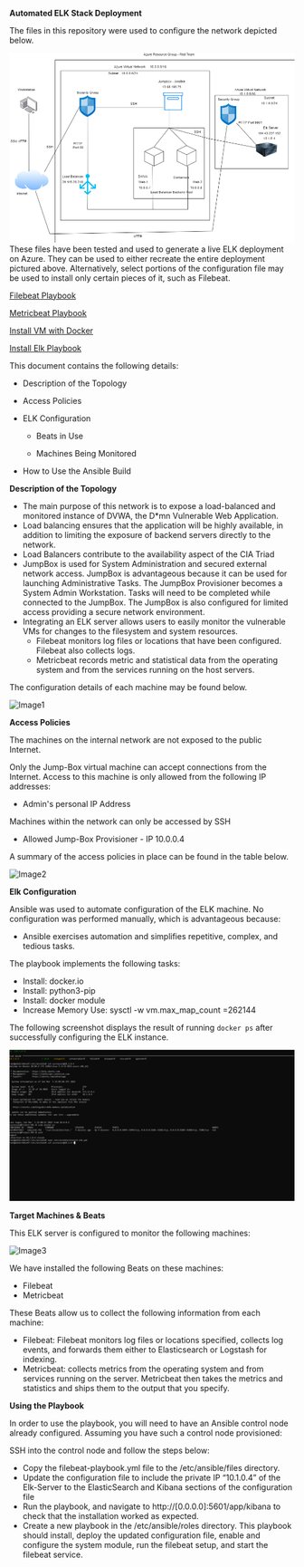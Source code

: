 **Automated ELK Stack Deployment**

The files in this repository were used to configure the network depicted below.

![alt text](https://github.com/Jaytellis/Project1/blob/main/Images/Elk_Deployment_Diagram.png)
These files have been tested and used to generate a live ELK deployment on Azure. They can be used to either recreate the entire deployment pictured above. Alternatively, select portions of the configuration file may be used to install only certain pieces of it, such as Filebeat.

[Filebeat Playbook](https://github.com/Jaytellis/Project1/blob/main/Ansible/Filebeat_Playbook.txt)

[Metricbeat Playbook](https://github.com/Jaytellis/Project1/blob/main/Ansible/Metricbeat_Playbook.txt)

[Install VM with Docker](https://github.com/Jaytellis/Project1/blob/main/Ansible/Install_Docker_Playbook.txt)

[Install Elk Playbook](https://github.com/Jaytellis/Project1/blob/main/Ansible/Install_Elk_Playbook.txt)

This document contains the following details:

- Description of the Topology

- Access Policies

- ELK Configuration

  - Beats in Use

  - Machines Being Monitored

- How to Use the Ansible Build

**Description of the Topology**

- The main purpose of this network is to expose a load-balanced and monitored instance of DVWA, the D*mn Vulnerable Web Application.
- Load balancing ensures that the application will be highly available, in addition to limiting the exposure of backend servers directly to the network.
- Load Balancers contribute to the availability aspect of the CIA Triad
- JumpBox is used for System Administration and secured external network access. JumpBox is advantageous because it can be used for launching Administrative Tasks. The JumpBox Provisioner becomes a System Admin Workstation. Tasks will need to be completed while connected to the JumpBox. The JumpBox is also configured for limited access providing a secure network environment. 
- Integrating an ELK server allows users to easily monitor the vulnerable VMs for changes to the filesystem and system resources.
  - Filebeat monitors log files or locations that have been configured. Filebeat also collects logs.
  - Metricbeat records metric and statistical data from the operating system and from the services running on the host servers. 

The configuration details of each machine may be found below.

![Image1](https://user-images.githubusercontent.com/91991300/158522833-8833fe4b-160c-4fd6-987e-fecef77cf0e5.png)

**Access Policies** 

The machines on the internal network are not exposed to the public Internet. 

Only the Jump-Box virtual machine can accept connections from the Internet. Access to this machine is only allowed from the following IP addresses:
- Admin's personal IP Address

Machines within the network can only be accessed by SSH

- Allowed Jump-Box Provisioner - IP 10.0.0.4

A summary of the access policies in place can be found in the table below.

![Image2](https://user-images.githubusercontent.com/91991300/158523176-bd503437-8388-4138-80bd-b13520ca9d1d.png)

**Elk Configuration**

Ansible was used to automate configuration of the ELK machine. No configuration was performed manually, which is advantageous because:
- Ansible exercises automation and simplifies repetitive, complex, and tedious tasks. 

The playbook implements the following tasks:

- Install: docker.io
- Install: python3-pip
- Install: docker module
- Increase Memory Use: sysctl -w vm.max_map_count =262144

The following screenshot displays the result of running `docker ps` after successfully configuring the ELK instance.

![alt text](https://github.com/Jaytellis/Project1/blob/main/Images/Elk761.png)

**Target Machines & Beats**

This ELK server is configured to monitor the following machines:

![Image3](https://user-images.githubusercontent.com/91991300/158523756-439ca31d-ec3d-446e-b9b2-b87deda37a46.png)

We have installed the following Beats on these machines:

- Filebeat
- Metricbeat

These Beats allow us to collect the following information from each machine: 

- Filebeat: Filebeat monitors log files or locations specified, collects log events, and forwards them either to Elasticsearch or Logstash for indexing.
- Metricbeat: collects metrics from the operating system and from services running on the server. Metricbeat then takes the metrics and statistics and ships them to the output that you specify. 

**Using the Playbook**

In order to use the playbook, you will need to have an Ansible control node already configured. Assuming you have such a control node provisioned: 

SSH into the control node and follow the steps below:

- Copy the filebeat-playbook.yml file to the /etc/ansible/files directory.
- Update the configuration file to include the private IP “10.1.0.4” of the Elk-Server to the ElasticSearch and Kibana sections of the configuration file
- Run the playbook, and navigate to http://[0.0.0.0]:5601/app/kibana to check that the installation worked as expected.
- Create a new playbook in the /etc/ansible/roles directory. This playbook should install, deploy the updated configuration file, enable and configure the system module, run the filebeat setup, and start the filebeat service. 
